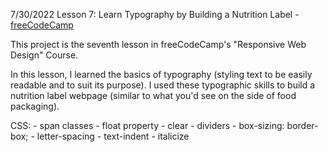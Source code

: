 7/30/2022
Lesson 7: Learn Typography by Building a Nutrition Label -
[freeCodeCamp](https://www.freecodecamp.org/learn/2022/responsive-web-design/#learn-typography-by-building-a-nutrition-label)

This project is the seventh lesson in freeCodeCamp's "Responsive Web Design" Course.

In this lesson, I learned the basics of typography (styling text to be easily readable and to suit its purpose). I used these typographic skills to build a nutrition label webpage (similar to what you'd see on the side of food packaging).

CSS:
    - span classes
    - float property
    - clear
    - dividers
    - box-sizing: border-box;
    - letter-spacing
    - text-indent
    - italicize <i>